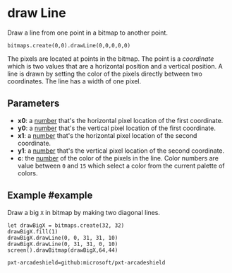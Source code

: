 # draw Line

Draw a line from one point in a bitmap to another point.

```sig
bitmaps.create(0,0).drawLine(0,0,0,0,0)
```

The pixels are located at points in the bitmap. The point is a _coordinate_ which is two values that are a horizontal position and a vertical position. A line is drawn by setting the color of the pixels directly between two coordinates. The line has a width of one pixel.

## Parameters

* **x0**: a [number](/types/number) that's the horizontal pixel location of the first coordinate.
* **y0**: a [number](/types/number) that's the vertical pixel location of the first coordinate.
* **x1**: a [number](/types/number) that's the horizontal pixel location of the second coordinate.
* **y1**: a [number](/types/number) that's the vertical pixel location of the second coordinate.
* **c**: the [number](/types/number) of the color of the pixels in the line. Color numbers are value between `0` and `15` which select a color from the current palette of colors.

## Example #example

Draw a big `X` in bitmap by making two diagonal lines.

```blocks
let drawBigX = bitmaps.create(32, 32)
drawBigX.fill(1)
drawBigX.drawLine(0, 0, 31, 31, 10)
drawBigX.drawLine(0, 31, 31, 0, 10)
screen().drawBitmap(drawBigX,64,44)
```

```package
pxt-arcadeshield=github:microsoft/pxt-arcadeshield
```
